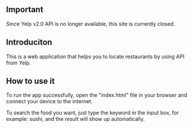 ## Important
Since Yelp v2.0 API is no longer available, this site is currently closed.

## Introduciton 
This is a web application that helps you to locate restaurants by using API from Yelp.

## How to use it
To run the app successfully, open the "index.html" file in your browser and connect your device to the internet.

To search the food you want, just type the keyword in the input box, for example: sushi, and the result will show up automatically. 

